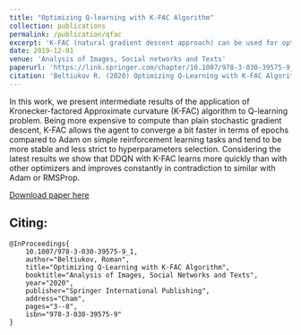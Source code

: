```yaml
---
title: "Optimizing Q-learning with K-FAC Algorithm"
collection: publications
permalink: /publication/qfac
excerpt: 'K-FAC (natural gradient descent approach) can be used for optimizing Q-learning algorithms and works rather well.'
date: 2019-12-01
venue: 'Analysis of Images, Social networks and Texts'
paperurl: 'https://link.springer.com/chapter/10.1007/978-3-030-39575-9_1'
citation: 'Beltiukov R. (2020) Optimizing Q-Learning with K-FAC Algorithm. In: van der Aalst W. et al. (eds) Analysis of Images, Social Networks and Texts. AIST 2019. Communications in Computer and Information Science, vol 1086. Springer, Cham'
---
```

In this work, we present intermediate results of the application of Kronecker-factored Approximate curvature (K-FAC) algorithm to Q-learning problem. Being more expensive to compute than plain stochastic gradient descent, K-FAC allows the agent to converge a bit faster in terms of epochs compared to Adam on simple reinforcement learning tasks and tend to be more stable and less strict to hyperparameters selection. Considering the latest results we show that DDQN with K-FAC learns more quickly than with other optimizers and improves constantly in contradiction to similar with Adam or RMSProp.

[Download paper here](https://maybe-hello-world.github.io/files/qfac.pdf)

## Citing:
```
@InProceedings{
    10.1007/978-3-030-39575-9_1,
    author="Beltiukov, Roman",
    title="Optimizing Q-Learning with K-FAC Algorithm",
    booktitle="Analysis of Images, Social Networks and Texts",
    year="2020",
    publisher="Springer International Publishing",
    address="Cham",
    pages="3--8",
    isbn="978-3-030-39575-9"
}
```
